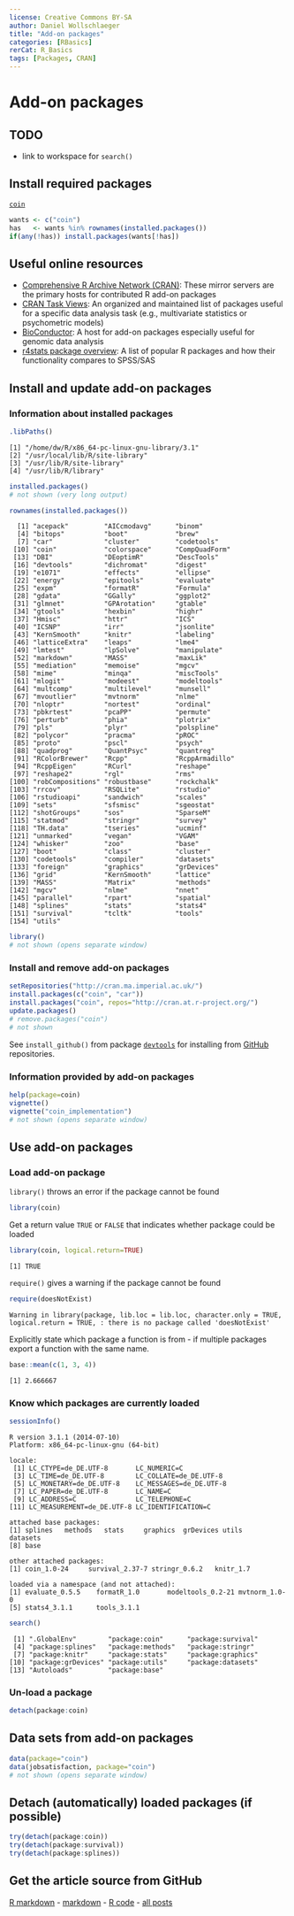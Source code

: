 ```yaml
---
license: Creative Commons BY-SA
author: Daniel Wollschlaeger
title: "Add-on packages"
categories: [RBasics]
rerCat: R_Basics
tags: [Packages, CRAN]
---
```


Add-on packages
=========================

TODO
-------------------------

 - link to workspace for `search()`

Install required packages
-------------------------

[`coin`](http://cran.r-project.org/package=coin)


```r
wants <- c("coin")
has   <- wants %in% rownames(installed.packages())
if(any(!has)) install.packages(wants[!has])
```

Useful online resources
-------------------------

 * [Comprehensive R Archive Network (CRAN)](http://cran.r-project.org/web/packages/): These mirror servers are the primary hosts for contributed R add-on packages
 * [CRAN Task Views](http://cran.r-project.org/web/views/): An organized and maintained list of packages useful for a specific data analysis task (e.g., multivariate statistics or psychometric models)
 * [BioConductor](http://www.bioconductor.org/): A host for add-on packages especially useful for genomic data analysis
 * [r4stats package overview](http://r4stats.com/articles/add-ons/): A list of popular R packages and how their functionality compares to SPSS/SAS

Install and update add-on packages
-------------------------

### Information about installed packages


```r
.libPaths()
```

```
[1] "/home/dw/R/x86_64-pc-linux-gnu-library/3.1"
[2] "/usr/local/lib/R/site-library"             
[3] "/usr/lib/R/site-library"                   
[4] "/usr/lib/R/library"                        
```


```r
installed.packages()
# not shown (very long output)
```


```r
rownames(installed.packages())
```

```
  [1] "acepack"         "AICcmodavg"      "binom"          
  [4] "bitops"          "boot"            "brew"           
  [7] "car"             "cluster"         "codetools"      
 [10] "coin"            "colorspace"      "CompQuadForm"   
 [13] "DBI"             "DEoptimR"        "DescTools"      
 [16] "devtools"        "dichromat"       "digest"         
 [19] "e1071"           "effects"         "ellipse"        
 [22] "energy"          "epitools"        "evaluate"       
 [25] "expm"            "formatR"         "Formula"        
 [28] "gdata"           "GGally"          "ggplot2"        
 [31] "glmnet"          "GPArotation"     "gtable"         
 [34] "gtools"          "hexbin"          "highr"          
 [37] "Hmisc"           "httr"            "ICS"            
 [40] "ICSNP"           "irr"             "jsonlite"       
 [43] "KernSmooth"      "knitr"           "labeling"       
 [46] "latticeExtra"    "leaps"           "lme4"           
 [49] "lmtest"          "lpSolve"         "manipulate"     
 [52] "markdown"        "MASS"            "maxLik"         
 [55] "mediation"       "memoise"         "mgcv"           
 [58] "mime"            "minqa"           "miscTools"      
 [61] "mlogit"          "modeest"         "modeltools"     
 [64] "multcomp"        "multilevel"      "munsell"        
 [67] "mvoutlier"       "mvtnorm"         "nlme"           
 [70] "nloptr"          "nortest"         "ordinal"        
 [73] "pbkrtest"        "pcaPP"           "permute"        
 [76] "perturb"         "phia"            "plotrix"        
 [79] "pls"             "plyr"            "polspline"      
 [82] "polycor"         "pracma"          "pROC"           
 [85] "proto"           "pscl"            "psych"          
 [88] "quadprog"        "QuantPsyc"       "quantreg"       
 [91] "RColorBrewer"    "Rcpp"            "RcppArmadillo"  
 [94] "RcppEigen"       "RCurl"           "reshape"        
 [97] "reshape2"        "rgl"             "rms"            
[100] "robCompositions" "robustbase"      "rockchalk"      
[103] "rrcov"           "RSQLite"         "rstudio"        
[106] "rstudioapi"      "sandwich"        "scales"         
[109] "sets"            "sfsmisc"         "sgeostat"       
[112] "shotGroups"      "sos"             "SparseM"        
[115] "statmod"         "stringr"         "survey"         
[118] "TH.data"         "tseries"         "ucminf"         
[121] "unmarked"        "vegan"           "VGAM"           
[124] "whisker"         "zoo"             "base"           
[127] "boot"            "class"           "cluster"        
[130] "codetools"       "compiler"        "datasets"       
[133] "foreign"         "graphics"        "grDevices"      
[136] "grid"            "KernSmooth"      "lattice"        
[139] "MASS"            "Matrix"          "methods"        
[142] "mgcv"            "nlme"            "nnet"           
[145] "parallel"        "rpart"           "spatial"        
[148] "splines"         "stats"           "stats4"         
[151] "survival"        "tcltk"           "tools"          
[154] "utils"          
```


```r
library()
# not shown (opens separate window)
```

### Install and remove add-on packages


```r
setRepositories("http://cran.ma.imperial.ac.uk/")
install.packages(c("coin", "car"))
install.packages("coin", repos="http://cran.at.r-project.org/")
update.packages()
# remove.packages("coin")
# not shown
```

See `install_github()` from package [`devtools`](http://cran.r-project.org/package=devtools) for installing from [GitHub](http://github.com/) repositories.

### Information provided by add-on packages


```r
help(package=coin)
vignette()
vignette("coin_implementation")
# not shown (opens separate window)
```

Use add-on packages
-------------------------

### Load add-on package

`library()` throws an error if the package cannot be found


```r
library(coin)
```

Get a return value `TRUE` or `FALSE` that indicates whether package could be loaded


```r
library(coin, logical.return=TRUE)
```

```
[1] TRUE
```

`require()` gives a warning if the package cannot be found


```r
require(doesNotExist)
```

```
Warning in library(package, lib.loc = lib.loc, character.only = TRUE,
logical.return = TRUE, : there is no package called 'doesNotExist'
```

Explicitly state which package a function is from - if multiple packages export a function with the same name.


```r
base::mean(c(1, 3, 4))
```

```
[1] 2.666667
```

### Know which packages are currently loaded


```r
sessionInfo()
```

```
R version 3.1.1 (2014-07-10)
Platform: x86_64-pc-linux-gnu (64-bit)

locale:
 [1] LC_CTYPE=de_DE.UTF-8       LC_NUMERIC=C              
 [3] LC_TIME=de_DE.UTF-8        LC_COLLATE=de_DE.UTF-8    
 [5] LC_MONETARY=de_DE.UTF-8    LC_MESSAGES=de_DE.UTF-8   
 [7] LC_PAPER=de_DE.UTF-8       LC_NAME=C                 
 [9] LC_ADDRESS=C               LC_TELEPHONE=C            
[11] LC_MEASUREMENT=de_DE.UTF-8 LC_IDENTIFICATION=C       

attached base packages:
[1] splines   methods   stats     graphics  grDevices utils     datasets 
[8] base     

other attached packages:
[1] coin_1.0-24     survival_2.37-7 stringr_0.6.2   knitr_1.7      

loaded via a namespace (and not attached):
[1] evaluate_0.5.5    formatR_1.0       modeltools_0.2-21 mvtnorm_1.0-0    
[5] stats4_3.1.1      tools_3.1.1      
```

```r
search()
```

```
 [1] ".GlobalEnv"        "package:coin"      "package:survival" 
 [4] "package:splines"   "package:methods"   "package:stringr"  
 [7] "package:knitr"     "package:stats"     "package:graphics" 
[10] "package:grDevices" "package:utils"     "package:datasets" 
[13] "Autoloads"         "package:base"     
```

### Un-load a package


```r
detach(package:coin)
```

Data sets from add-on packages
-------------------------


```r
data(package="coin")
data(jobsatisfaction, package="coin")
# not shown (opens separate window)
```

Detach (automatically) loaded packages (if possible)
-------------------------


```r
try(detach(package:coin))
try(detach(package:survival))
try(detach(package:splines))
```

Get the article source from GitHub
----------------------------------------------

[R markdown](https://github.com/dwoll/RExRepos/raw/master/Rmd/packages.Rmd) - [markdown](https://github.com/dwoll/RExRepos/raw/master/md/packages.md) - [R code](https://github.com/dwoll/RExRepos/raw/master/R/packages.R) - [all posts](https://github.com/dwoll/RExRepos/)
